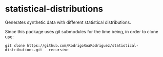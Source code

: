 # statistical-distributions
Generates synthetic data with different statistical distributions.

Since this package uses git submodules for the time being, in order to clone use:
```
git clone https://github.com/RodrigoRoaRodriguez/statistical-distributions.git --recursive
``` 